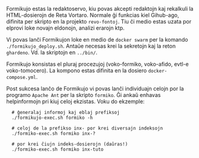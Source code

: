 Formikujo estas la redaktoservo, kiu povas akcepti redaktojn kaj rekalkuli la HTML-dosierojn de Reta Vortaro.
Normale ĝi funkcias kiel Gihub-ago, difinita per skripto en la projekto `revo-fontoj`. Tiu ĉi medio estas uzata por elprovi loke novajn eldonojn, analizi erarojn ktp.

Vi povas lanĉi Formikujon loke en medio de `docker swarm` per la komando `./formikujo_deploy.sh`. Antaŭe necesas krei la sekretojn kaj la reton `ghardeno`. Vd. la skriptojn en `../bin/`.

Formikujo konsistas el pluraj procezujoj (voko-formiko, voko-afido, evtl-e voko-tomocero). La kompono estas difinita en la dosiero `docker-compose.yml`.

Post sukcesa lanĉo de Formikujo vi povas lanĉi individuajn celojn por la programo `Apache Ant` per la skripto `formiko`. Ĝi ankaŭ enhavas helpinformojn pri kiuj celoj ekzistas. Voku do ekzemple:

```
  # ĝeneralaj informoj kaj eblaj prefiksoj
  ./formikujo-exec.sh formiko -h

  # celoj de la prefikso inx- por krei diversajn indeksojn
  ./formiko-exec.sh formiko inx-?

  # por krei ĉiujn indeks-dosierojn (daŭras!)
  ./formiko-exec.sh formiko inx-tuto
```
